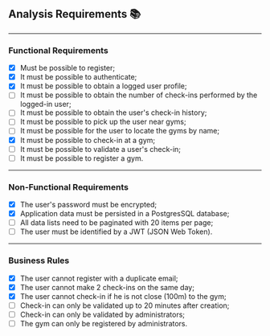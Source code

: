 ## Analysis Requirements 📚

---

### Functional Requirements

- [x] Must be possible to register;
- [x] It must be possible to authenticate;
- [x] It must be possible to obtain a logged user profile;
- [ ] It must be possible to obtain the number of check-ins performed by the logged-in user;
- [ ] It must be possible to obtain the user's check-in history;
- [ ] It must be possible to pick up the user near gyms;
- [ ] It must be possible for the user to locate the gyms by name;
- [x] It must be possible to check-in at a gym;
- [ ] It must be possible to validate a user's check-in;
- [ ] It must be possible to register a gym.

---

### Non-Functional Requirements

- [x] The user's password must be encrypted;
- [x] Application data must be persisted in a PostgresSQL database;
- [ ] All data lists need to be paginated with 20 items per page;
- [ ] The user must be identified by a JWT (JSON Web Token).

---

### Business Rules

- [x] The user cannot register with a duplicate email;
- [x] The user cannot make 2 check-ins on the same day;
- [x] The user cannot check-in if he is not close (100m) to the gym;
- [ ] Check-in can only be validated up to 20 minutes after creation;
- [ ] Check-in can only be validated by administrators;
- [ ] The gym can only be registered by administrators.
